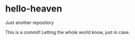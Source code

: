 # hello-heaven
Just another repository

This is a commit!
Letting the whole world know, just in case.
